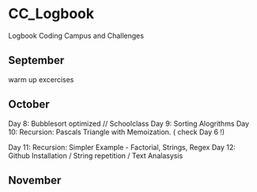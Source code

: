 # CC_Logbook
Logbook Coding Campus and Challenges

## September 
warm up excercises

## October
Day 8: Bubblesort optimized // Schoolclass
Day 9: Sorting Alogrithms
Day 10: Recursion: Pascals Triangle with Memoization. ( check Day 6 !) 

Day 11: Recursion: Simpler Example - Factorial, Strings, Regex
Day 12: Github Installation / String repetition / Text Analasysis


## November